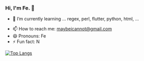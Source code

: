 ### Hi, I'm Fe. :goat:

<!--
**FeHeap/FeHeap** is a ✨ _special_ ✨ repository because its `README.md` (this file) appears on your GitHub profile.

Here are some ideas to get you started:
-->
<!-- - 🔭 I’m currently working on ... -->
- 🌱 I’m currently learning ...
     regex, perl, flutter, python, html, ...
<!-- - 👯 I’m looking to collaborate on ...
- 🤔 I’m looking for help with ...
- 💬 Ask me about ... -->
- 📫 How to reach me: maybeicannot@gmail.com
- 😄 Pronouns: Fe
- ⚡ Fun fact: N

[![Top Langs](https://github-readme-stats.vercel.app/api/top-langs/?username=FeHeap&layout=compact)](https://github.com/anuraghazra/github-readme-stats)

